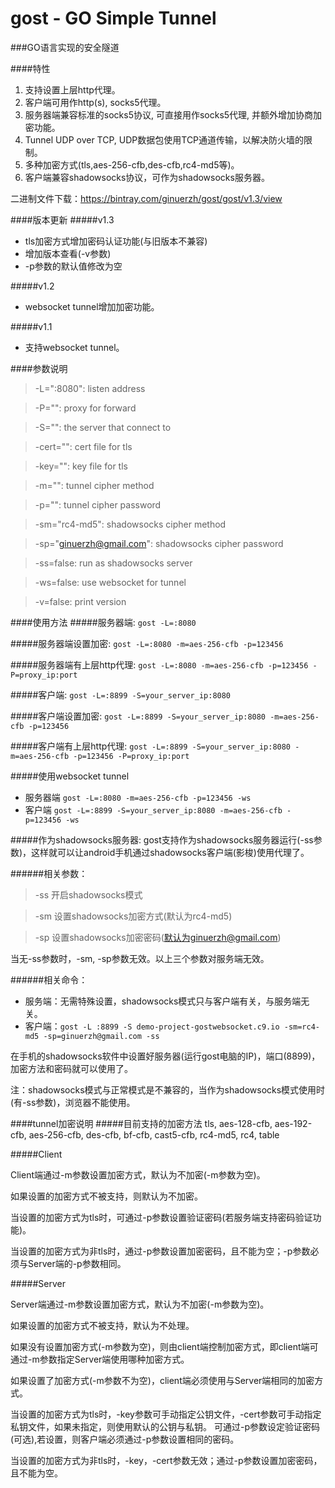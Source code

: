 gost - GO Simple Tunnel
====

###GO语言实现的安全隧道

####特性
1. 支持设置上层http代理。
2. 客户端可用作http(s), socks5代理。
3. 服务器端兼容标准的socks5协议, 可直接用作socks5代理, 并额外增加协商加密功能。
4. Tunnel UDP over TCP, UDP数据包使用TCP通道传输，以解决防火墙的限制。
5. 多种加密方式(tls,aes-256-cfb,des-cfb,rc4-md5等)。
6. 客户端兼容shadowsocks协议，可作为shadowsocks服务器。

二进制文件下载：https://bintray.com/ginuerzh/gost/gost/v1.3/view

####版本更新
#####v1.3
*	tls加密方式增加密码认证功能(与旧版本不兼容)
*	增加版本查看(-v参数)
*	-p参数的默认值修改为空

#####v1.2 
*	websocket tunnel增加加密功能。

#####v1.1 
*	支持websocket tunnel。

####参数说明
>  -L=":8080": listen address

>  -P="": proxy for forward

>  -S="": the server that connect to

>  -cert="": cert file for tls

>  -key="": key file for tls

>  -m="": tunnel cipher method

>  -p="": tunnel cipher password

>  -sm="rc4-md5": shadowsocks cipher method

>  -sp="ginuerzh@gmail.com": shadowsocks cipher password

>  -ss=false: run as shadowsocks server

>  -ws=false: use websocket for tunnel

>  -v=false: print version


####使用方法
#####服务器端:
`gost -L=:8080`

#####服务器端设置加密:
`gost -L=:8080 -m=aes-256-cfb -p=123456`

#####服务器端有上层http代理:
`gost -L=:8080 -m=aes-256-cfb -p=123456 -P=proxy_ip:port`

#####客户端:
`gost -L=:8899 -S=your_server_ip:8080`

#####客户端设置加密:
`gost -L=:8899 -S=your_server_ip:8080 -m=aes-256-cfb -p=123456`

#####客户端有上层http代理:
`gost -L=:8899 -S=your_server_ip:8080 -m=aes-256-cfb -p=123456 -P=proxy_ip:port`

#####使用websocket tunnel
* 服务器端
`gost -L=:8080 -m=aes-256-cfb -p=123456 -ws`
* 客户端
`gost -L=:8899 -S=your_server_ip:8080 -m=aes-256-cfb -p=123456 -ws`

#####作为shadowsocks服务器:
gost支持作为shadowsocks服务器运行(-ss参数)，这样就可以让android手机通过shadowsocks客户端(影梭)使用代理了。

######相关参数：
>	-ss 	开启shadowsocks模式

>	-sm 	设置shadowsocks加密方式(默认为rc4-md5)

>	-sp    	设置shadowsocks加密密码(默认为ginuerzh@gmail.com)

当无-ss参数时，-sm, -sp参数无效。以上三个参数对服务端无效。

######相关命令：
* 服务端：无需特殊设置，shadowsocks模式只与客户端有关，与服务端无关。
* 客户端：`gost -L :8899 -S demo-project-gostwebsocket.c9.io -sm=rc4-md5 -sp=ginuerzh@gmail.com -ss`

在手机的shadowsocks软件中设置好服务器(运行gost电脑的IP)，端口(8899)，加密方法和密码就可以使用了。

注：shadowsocks模式与正常模式是不兼容的，当作为shadowsocks模式使用时(有-ss参数)，浏览器不能使用。


####tunnel加密说明
#####目前支持的加密方法
tls, aes-128-cfb, aes-192-cfb, aes-256-cfb, des-cfb, bf-cfb, cast5-cfb, rc4-md5, rc4, table

#####Client

Client端通过-m参数设置加密方式，默认为不加密(-m参数为空)。

如果设置的加密方式不被支持，则默认为不加密。

当设置的加密方式为tls时，可通过-p参数设置验证密码(若服务端支持密码验证功能)。

当设置的加密方式为非tls时，通过-p参数设置加密密码，且不能为空；-p参数必须与Server端的-p参数相同。

#####Server

Server端通过-m参数设置加密方式，默认为不加密(-m参数为空)。

如果设置的加密方式不被支持，默认为不处理。

如果没有设置加密方式(-m参数为空)，则由client端控制加密方式，即client端可通过-m参数指定Server端使用哪种加密方式。

如果设置了加密方式(-m参数不为空)，client端必须使用与Server端相同的加密方式。

当设置的加密方式为tls时，-key参数可手动指定公钥文件，-cert参数可手动指定私钥文件，如果未指定，则使用默认的公钥与私钥。
可通过-p参数设定验证密码(可选),若设置，则客户端必须通过-p参数设置相同的密码。

当设置的加密方式为非tls时，-key，-cert参数无效；通过-p参数设置加密密码，且不能为空。
